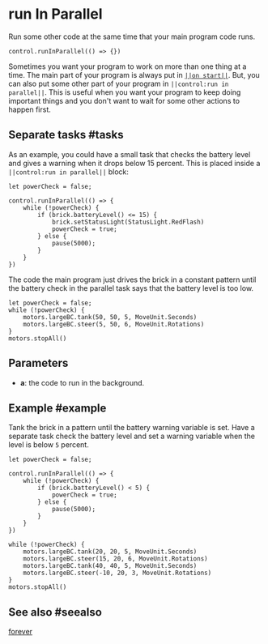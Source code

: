 # run In Parallel

Run some other code at the same time that your main program code runs.

```sig
control.runInParallel(() => {})
```

Sometimes you want your program to work on more than one thing at a time. The main part of your program is
always put in [``||on start||``](/blocks/on-start). But, you can also put some other part of your
program in ``||control:run in parallel||``. This is useful when you want your program to keep doing important things
and you don't want to wait for some other actions to happen first.

## Separate tasks #tasks

As an example, you could have a small task that checks the battery level and gives a warning when it drops below 15 percent. This is placed inside a ``||control:run in parallel||`` block:

```block
let powerCheck = false;

control.runInParallel(() => {
    while (!powerCheck) {
        if (brick.batteryLevel() <= 15) {
            brick.setStatusLight(StatusLight.RedFlash)
            powerCheck = true;
        } else {
            pause(5000);
        }
    }
})
```

The code the main program just drives the brick in a constant pattern until the battery check in the parallel task says that the battery level is too low.

```block
let powerCheck = false;
while (!powerCheck) {
    motors.largeBC.tank(50, 50, 5, MoveUnit.Seconds)
    motors.largeBC.steer(5, 50, 6, MoveUnit.Rotations)
}
motors.stopAll()
```

## Parameters

* **a**: the code to run in the background.

## Example #example

Tank the brick in a pattern until the battery warning variable is set. Have a separate task check the battery level and set a warning variable when the level is below `5` percent.

```blocks
let powerCheck = false;

control.runInParallel(() => {
    while (!powerCheck) {
        if (brick.batteryLevel() < 5) {
            powerCheck = true;
        } else {
            pause(5000);
        }
    }
})

while (!powerCheck) {
    motors.largeBC.tank(20, 20, 5, MoveUnit.Seconds)
    motors.largeBC.steer(15, 20, 6, MoveUnit.Rotations)
    motors.largeBC.tank(40, 40, 5, MoveUnit.Seconds)
    motors.largeBC.steer(-10, 20, 3, MoveUnit.Rotations)
}
motors.stopAll()
```

## See also #seealso

[forever](/reference/loops/forever)

